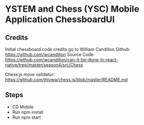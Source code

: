 # YSTEM and Chess (YSC) Mobile Application ChessboardUI

## Credits

Initial chessboard code credits go to William Candillon
Github: https://github.com/wcandillon
Source Code: https://github.com/wcandillon/can-it-be-done-in-react-native/tree/master/season4/src/Chess

Chess.js move validator: https://github.com/jhlywa/chess.js/blob/master/README.md

## Steps

- CD Mobile
- Run npm install
- Run npm start
